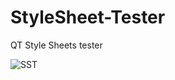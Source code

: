 # StyleSheet-Tester
QT Style Sheets tester

![SST](https://sites.googlegroups.com/site/gtronick/SST.PNG)

